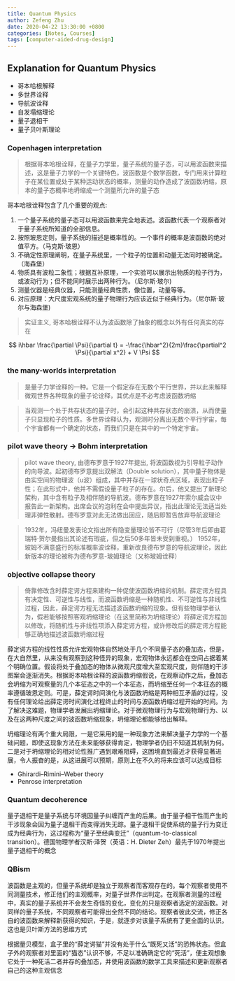 ```yaml
---
title: Quantum Physics
author: Zefeng Zhu
date: 2020-04-22 13:30:00 +0800
categories: [Notes, Courses]
tags: [computer-aided-drug-design]
---
```


## Explanation for Quantum Physics

* 哥本哈根解释
* 多世界诠释
* 导航波诠释
* 自发塌缩理论
* 量子退相干
* 量子贝叶斯理论

### Copenhagen interpretation

> 根据哥本哈根诠释，在量子力学里，量子系统的量子态，可以用波函数来描述，这是量子力学的一个关键特色，波函数是个数学函数，专门用来计算粒子在某位置或处于某种运动状态的概率，测量的动作造成了波函数坍缩，原本的量子态概率地坍缩成一个测量所允许的量子态

哥本哈根诠释包含了几个重要的观点:

1. 一个量子系统的量子态可以用波函数来完全地表述。波函数代表一个观察者对于量子系统所知道的全部信息。
2. 按照玻恩定则，量子系统的描述是概率性的。一个事件的概率是波函数的绝对值平方。（马克斯·玻恩）
3. 不确定性原理阐明，在量子系统里，一个粒子的位置和动量无法同时被确定。（海森堡）
4. 物质具有波粒二象性；根据互补原理，一个实验可以展示出物质的粒子行为，或波动行为；但不能同时展示出两种行为。（尼尔斯·玻尔)
5. 测量仪器是经典仪器，只能测量经典性质，像位置，动量等等。
6. 对应原理：大尺度宏观系统的量子物理行为应该近似于经典行为。（尼尔斯·玻尔与海森堡)

> 实证主义, 哥本哈根诠释不认为波函数除了抽象的概念以外有任何真实的存在

$$
i\hbar \frac{\partial \Psi}{\partial t} = -\frac{\hbar^2}{2m}\frac{\partial^2 \Psi}{\partial x^2} + V \Psi
$$

### the many-worlds interpretation

> 是量子力学诠释的一种。它是一个假定存在无数个平行世界，并以此来解释微观世界各种现象的量子论诠释，其优点是不必考虑波函数坍缩

> 当观测一个处于共存状态的量子时，会引起这种共存状态的崩溃，从而使量子只显现粒子的性质。多世界诠释认为，观测时分离出无数个平行宇宙，每个宇宙都有一个确定的状态，而我们只是在其中的一个特定宇宙。

### pilot wave theory -> Bohm interpretation

> pilot wave theory, 由德布罗意于1927年提出, 将波函数视为引导粒子动作的向导波。起初德布罗意提出双解法（Double solution），其中量子物体是由实空间的物理波（u波）组成，其中并存在一球状奇点区域，表现出粒子性；在此形式中，他并不需假设量子粒子的存在。尔后，他又提出了新理论架构，其中含有粒子及相伴随的导航波。德布罗意在1927年索尔威会议中报告此一新架构。出席会议的泡利在会中提出异议，指出此理论无法适当处理非弹性散射。德布罗意对此无法做出回应，随后即暂告放弃导航波理论

> 1932年，冯纽曼发表论文指出所有隐变量理论皆不可行（尽管3年后即由葛瑞特·贺尔曼指出其论述有瑕疵，但之后50多年皆未受到重视。） 1952年，玻姆不满意盛行的标准概率波诠释，重新改良德布罗意的导航波理论，因此新版本的理论被称为德布罗意-玻姆理论（又称玻姆诠释）

### objective collapse theory

> 倚靠修改含时薛定谔方程来建构一种促使波函数坍缩的机制。薛定谔方程具有决定性、可逆性与线性，而波函数坍缩是一种随机性、不可逆性与非线性过程，因此，薛定谔方程无法描述波函数坍缩的现象。但有些物理学者认为，假若能够按照客观坍缩理论（在这里简称为坍缩理论）将薛定谔方程加以修改，将随机性与非线性项添入薛定谔方程，或许修改后的薛定谔方程能够正确地描述波函数坍缩过程

薛定谔方程的线性性质允许宏观物体自然地处于几个不同量子态的叠加态，但是，在大自然里，从来没有观察到这种怪异的现象，宏观物体永远都会在空间占据着某个明确位置。假设将处于叠加态的物体从微观尺度增大至宏观尺度，则伴随的干涉图案会逐渐消失。根据哥本哈根诠释的波函数坍缩假说，在观察动作之后，叠加态会坍缩为可观察量的几个本征态之中的一个本征态，而坍缩至任何一个本征态的概率遵循玻恩定则。可是，薛定谔时间演化与波函数坍缩是两种相互矛盾的过程，没有任何理论给出薛定谔时间演化过程终止的时间与波函数坍缩过程开始的时间。为了解决这难题，物理学者发展出坍缩理论。对于微观物理行为与宏观物理行为、以及在这两种尺度之间的波函数坍缩现象，坍缩理论都能够给出解释。

坍缩理论有两个重大局限，一是它采用的是一种现象方法来解决量子力学的一个基础问题，即使这现象方法在未来能够获得肯定，物理学者仍旧不知道其机制为何。二是对于坍缩理论的相对论性推广遇到艰难阻碍，这困境直到最近才获得显著进展，令人振奋的是，从这进展可以预期，原则上在不久的将来应该可以达成目标

* Ghirardi–Rimini–Weber theory
* Penrose interpretation

### Quantum decoherence

量子退相干是量子系统与环境因量子纠缠而产生的后果。由于量子相干性而产生的干涉现象会因为量子退相干而变得消失无踪。量子退相干促使系统的量子行为变迁成为经典行为，这过程称为“量子至经典变迁”（quantum-to-classical transition）。德国物理学者汉斯·泽贺（英语：H. Dieter Zeh）最先于1970年提出量子退相干的概念

### QBism

波函数是主观的，但量子系统却是独立于观察者而客观存在的。每个观察者使用不同测量技术，修正他们的主观概率，对量子世界作出判定。在观察者测量的过程中，真实的量子系统并不会发生奇怪的变化，变化的只是观察者选定的波函数。对同样的量子系统，不同观察者可能得出全然不同的结论。观察者彼此交流，修正各自的波函数来解释新获得的知识，于是，就逐步对该量子系统有了更全面的认识。这也是贝叶斯方法的思维方式

根据量贝模型，盒子里的“薛定谔猫”并没有处于什么“既死又活”的恐怖状态。但盒子外的观察者对里面的“猫态”认识不够，不足以准确确定它的“死活”，便主观想象它处于一种死活二者并存的叠加态，并使用波函数的数学工具来描述和更新观察者自己的这种主观信念

